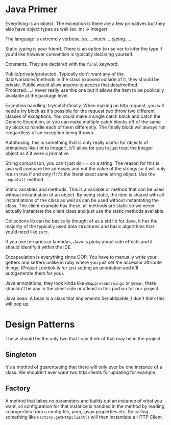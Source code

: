 # Java Primer
Everything is an object. The exception is there are a few primatives but they also have object types as well (ex: int -> Integer)

The language is extremely verbose, so.....much.....typing......

Static typing is your friend. There is an option to use var to infer the type if you'd like however convention is typically declaring yourself.

Constants. They are declared with the `final` keyword.

Public/private/protected. Typically don't want any of the data/variables/methods in the class exposed outside of it, they should be private. Public would allow anyone to access that data/method. Protected.....I never really use this one but it allows the item to be publically available at the package level.

Exception handling: try/catch/finally. When making an http request, you will need a try block as it's possible for the request two throw two different classes of exceptions. You could make a single catch block and catch the Generic Exception, or you can make multiple catch blocks off of the same try block to handle each of them differently. The finally block will always run irregardless of an exception being thrown.

Autoboxing, this is something that is only really useful for objects of primatives like (int to Integer), it'll allow for you to just treat the Integer object as if it were a primative. 

String comparison, you can't just do == on a string. The reason for this is java will compare the adresses and not the value of the strings so it will only return true if and only if it's the literal exact same string object. Use the `.equals()` method.

Static variables and methods. This is a variable or method that can be used without instantiation of an object. By being static, the item is shared with all instantiations of the class as well as can be used without instantating the class. The client example has these, all methods are static so we never actually instantate the client class and just use the static methods available.

Collections lib can be basically thought of as a std lib for Java, it has the majority of the typically used data structures and basic algorithms that you'd need like `sort`.

If you use ternaries or lambdas, Java is picky about side effects and it should identify it within the IDE.

Encapsulation is everything since OOP. You have to manually write your getters and setters unlike in ruby where you just set the accessor attribute thingy. (Project Lombok is for just setting an annotation and it'll autogenerate them for you).

Java annotations, they look kinda like `@SuppressWarnings` or `@Bean`, there shouldn't be any in the client side or atleast in this portion for our project.

Java bean. A bean is a class that implements Seriablizable; I don't think this will pop up.

# Design Patterns
These should be the only two that I can think of that may be in the project.

## Singleton
It's a method of guarenteeing that there will only ever be one instance of a class. We shouldn't ever want two http clients for updating for example.

## Factory
A method that takes no parameters and builds out an instance of what you want, all configuration for that instance is handled in the method by reading in properties from a config file, pom, javav properties etc. So calling something like `Factory.getHttpClient()` will then instantiate a HTTP Client